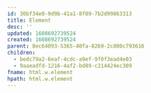 ```yaml
---
id: 30bf34e0-9d9b-41a1-8f09-7b2d99863313
title: Element
desc: ''
updated: 1608692739524
created: 1608692739524
parent: 8ec64093-5365-40fa-8269-2c800c793616
children:
  - bedc79a2-6eaf-4cdc-a9ef-9f0f3ead4e03
  - 9aaeadfd-1216-4af2-bd89-c214424ec309
fname: html.w.element
hpath: html.w.element
---
```



